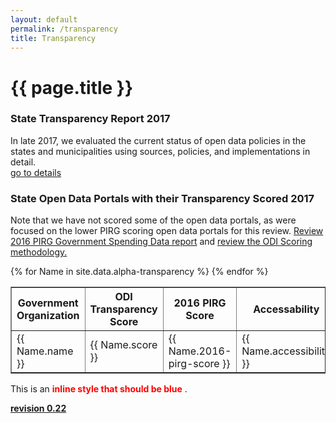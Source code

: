 ```yaml
---
layout: default
permalink: /transparency
title: Transparency
---
```

# {{ page.title }}

### State Transparency Report 2017
In late 2017, we evaluated the current status of open data policies in the states and municipalities using sources, policies, and implementations in detail.
<br>
<a href="/transparency-scorecard">go to details</a>

### State Open Data Portals with their Transparency Scored 2017
Note that we have not scored some of the open data portals, as were focused on the lower PIRG scoring open data portals for this review. <a target="_blank" href="https://uspirgedfund.org/reports/usp/following-money-2016-0">Review 2016 PIRG Government Spending Data report</a> and <a target="_blank" href="/scoring">review the ODI Scoring methodology.</a>
<table cellpadding="10" border="1">
	<tr>
		<th>Government Organization</th><th>ODI Transparency Score</th><th>2016 PIRG Score</th><th>Accessability</th><th>Downloadability</th><th>Comments</th>
	</tr>
{% for Name in site.data.alpha-transparency %}
  <tr>
  	<td class="tablecolumn">{{ Name.name }}</td>
  	<td class="tablecolumn">{{ Name.score }}</td>
  	<td class="tablecolumn">{{ Name.2016-pirg-score }}</td>
  	<td class="tablecolumn">{{ Name.accessibility }}</td>
  	<td class="tablecolumn">{{ Name.downloadability }}</td>
  	<td class="tablecolumn largetablecolumn" style="max-width:200 px">{{ Name.comments }}</td>
  </tr>
{% endfor %}
</table>

<p>This is an 
<strong style="color: red;">inline style that should be blue</strong>
.</p>

**<a target="_blank" href="https://github.com/opendatainitiative/transparency/tree/0.22">revision 0.22</a>**